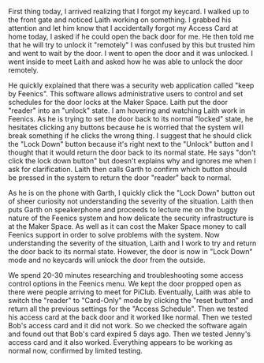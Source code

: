 First thing today, I arrived realizing that I forgot my keycard. I walked up to the front gate and noticed Laith working on something. I grabbed his attention and let him know that I accidentally forgot my Access Card at home today, I asked if he could open the back door for me. He then told me that he will try to unlock it "remotely" I was confused by this but trusted him and went to wait by the door. I went to open the door and it was unlocked. I went inside to meet Laith and asked how he was able to unlock the door remotely.

He quickly explained that there was a security web application called "keep by Feenics". This software allows administrative users to control and set schedules for the door locks at the Maker Space. Laith put the door "reader" into an "unlock" state. I am hovering and watching Laith work in Feenics. As he is trying to set the door back to its normal "locked" state, he hesitates clicking any buttons because he is worried that the system will break something if he clicks the wrong thing. I suggest that he should click the "Lock Down" button because it's right next to the "Unlock" button and I thought that it would return the door back to its normal state. He says "don't click the lock down button" but doesn't explains why and ignores me when I ask for clarification. Laith then calls Garth to confirm which button should be pressed in the system to return the door "reader" back to normal.

As he is on the phone with Garth, I quickly click the "Lock Down" button out of sheer curiosity not understanding the severity of the situation. Laith then puts Garth on speakerphone and proceeds to lecture me on the buggy nature of the Feenics system and how delicate the security infrastructure is at the Maker Space. As well as it can cost the Maker Space money to call Feenics support in order to solve problems with the system. Now understanding the severity of the situation, Laith and I work to try and return the door back to its normal state. However, the door is now in "Lock Down" mode and no keycards will unlock the door from the outside.

We spend 20-30 minutes researching and troubleshooting some access control options in the Feenics menu. We kept the door propped open as there were people arriving to meet for PiClub. 
Eventually, Laith was able to switch the "reader" to "Card-Only" mode by clicking the "reset button" and return all the previous settings for the "Access Schedule". Then we tested his access card at the back door and it worked like normal. Then we tested Bob's access card and it did not work. So we checked the software again and found out that Bob's card expired 5 days ago. Then we tested Jenny's access card and it also worked. Everything appears to be working as normal now, confirmed by limited testing.


